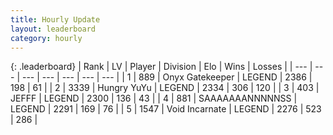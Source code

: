 ```yaml
---
title: Hourly Update
layout: leaderboard
category: hourly
---
```


{: .leaderboard}
| Rank | LV | Player | Division | Elo | Wins | Losses |
| --- | --- | --- | --- | --- | --- | --- |
| <span data-change="0">1</span> | 889 | <span title="ID: 402846">Onyx Gatekeeper</span> | LEGEND | <span data-change="12">2386</span> | <span data-change="3">198</span> | <span data-change="0">61</span> |
| <span data-change="0">2</span> | 3339 | <span title="ID: 164871">Hungry YuYu</span> | LEGEND | <span data-change="0">2334</span> | <span data-change="0">306</span> | <span data-change="0">120</span> |
| <span data-change="0">3</span> | 403 | <span title="ID: 488585">JEFFF</span> | LEGEND | <span data-change="0">2300</span> | <span data-change="0">136</span> | <span data-change="0">43</span> |
| <span data-change="0">4</span> | 881 | <span title="ID: 174294">SAAAAAAANNNNNSS</span> | LEGEND | <span data-change="8">2291</span> | <span data-change="2">169</span> | <span data-change="0">76</span> |
| <span data-change="0">5</span> | 1547 | <span title="ID: 366840">Void Incarnate</span> | LEGEND | <span data-change="0">2276</span> | <span data-change="0">523</span> | <span data-change="0">286</span> |